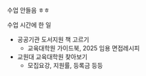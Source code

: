 수업 안들음 ㅎㅎ

수업 시간에 한 일
- 공공기관 도서지원 책 고르기
	- 교육대학원 가이드북, 2025 임용 면접레시피
- 교원대 교육대학원 찾아보기
	- 모집요강, 지원률, 등록금 등등